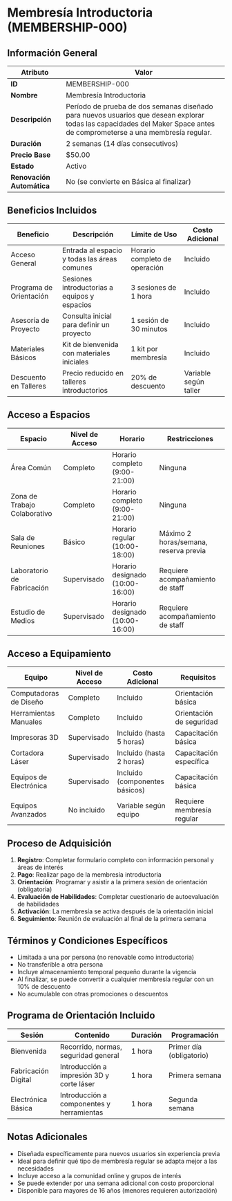 # Membresía Introductoria (MEMBERSHIP-000)

## Información General

| Atributo | Valor |
|----------|-------|
| **ID** | MEMBERSHIP-000 |
| **Nombre** | Membresía Introductoria |
| **Descripción** | Período de prueba de dos semanas diseñado para nuevos usuarios que desean explorar todas las capacidades del Maker Space antes de comprometerse a una membresía regular. |
| **Duración** | 2 semanas (14 días consecutivos) |
| **Precio Base** | $50.00 |
| **Estado** | Activo |
| **Renovación Automática** | No (se convierte en Básica al finalizar) |

## Beneficios Incluidos

| Beneficio | Descripción | Límite de Uso | Costo Adicional |
|-----------|-------------|---------------|-----------------|
| Acceso General | Entrada al espacio y todas las áreas comunes | Horario completo de operación | Incluido |
| Programa de Orientación | Sesiones introductorias a equipos y espacios | 3 sesiones de 1 hora | Incluido |
| Asesoría de Proyecto | Consulta inicial para definir un proyecto | 1 sesión de 30 minutos | Incluido |
| Materiales Básicos | Kit de bienvenida con materiales iniciales | 1 kit por membresía | Incluido |
| Descuento en Talleres | Precio reducido en talleres introductorios | 20% de descuento | Variable según taller |

## Acceso a Espacios

| Espacio | Nivel de Acceso | Horario | Restricciones |
|---------|-----------------|---------|---------------|
| Área Común | Completo | Horario completo (9:00-21:00) | Ninguna |
| Zona de Trabajo Colaborativo | Completo | Horario completo (9:00-21:00) | Ninguna |
| Sala de Reuniones | Básico | Horario regular (10:00-18:00) | Máximo 2 horas/semana, reserva previa |
| Laboratorio de Fabricación | Supervisado | Horario designado (10:00-16:00) | Requiere acompañamiento de staff |
| Estudio de Medios | Supervisado | Horario designado (10:00-16:00) | Requiere acompañamiento de staff |

## Acceso a Equipamiento

| Equipo | Nivel de Acceso | Costo Adicional | Requisitos |
|--------|-----------------|-----------------|------------|
| Computadoras de Diseño | Completo | Incluido | Orientación básica |
| Herramientas Manuales | Completo | Incluido | Orientación de seguridad |
| Impresoras 3D | Supervisado | Incluido (hasta 5 horas) | Capacitación básica |
| Cortadora Láser | Supervisado | Incluido (hasta 2 horas) | Capacitación específica |
| Equipos de Electrónica | Supervisado | Incluido (componentes básicos) | Capacitación básica |
| Equipos Avanzados | No incluido | Variable según equipo | Requiere membresía regular |

## Proceso de Adquisición

1. **Registro**: Completar formulario completo con información personal y áreas de interés
2. **Pago**: Realizar pago de la membresía introductoria
3. **Orientación**: Programar y asistir a la primera sesión de orientación (obligatoria)
4. **Evaluación de Habilidades**: Completar cuestionario de autoevaluación de habilidades
5. **Activación**: La membresía se activa después de la orientación inicial
6. **Seguimiento**: Reunión de evaluación al final de la primera semana

## Términos y Condiciones Específicos

- Limitada a una por persona (no renovable como introductoria)
- No transferible a otra persona
- Incluye almacenamiento temporal pequeño durante la vigencia
- Al finalizar, se puede convertir a cualquier membresía regular con un 10% de descuento
- No acumulable con otras promociones o descuentos

## Programa de Orientación Incluido

| Sesión | Contenido | Duración | Programación |
|--------|-----------|----------|--------------|
| Bienvenida | Recorrido, normas, seguridad general | 1 hora | Primer día (obligatorio) |
| Fabricación Digital | Introducción a impresión 3D y corte láser | 1 hora | Primera semana |
| Electrónica Básica | Introducción a componentes y herramientas | 1 hora | Segunda semana |

## Notas Adicionales

- Diseñada específicamente para nuevos usuarios sin experiencia previa
- Ideal para definir qué tipo de membresía regular se adapta mejor a las necesidades
- Incluye acceso a la comunidad online y grupos de interés
- Se puede extender por una semana adicional con costo proporcional
- Disponible para mayores de 16 años (menores requieren autorización)
